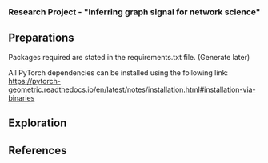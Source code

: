 ### Research Project - "Inferring graph signal for network science"

## Preparations

Packages required are stated in the requirements.txt file. (Generate later)

All PyTorch dependencies can be installed using the following link: https://pytorch-geometric.readthedocs.io/en/latest/notes/installation.html#installation-via-binaries

## Exploration

## References
